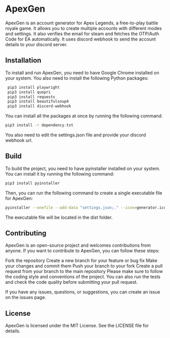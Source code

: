 # ApexGen

ApexGen is an account generator for Apex Legends, a free-to-play battle royale game. It allows you to create multiple accounts with different modes and settings. It also verifies the email for steam and fetches the OTP/Auth Code for EA automatically. It uses discord webhook to send the account details to your discord server.

## Installation

To install and run ApexGen, you need to have Google Chrome installed on your system. You also need to install the following Python packages:
```bash
 pip3 install playwright
 pip3 install quopri
 pip3 install requests
 pip3 install beautifulsoup4
 pip3 install discord-webhook
```
You can install all the packages at once by running the following command:

```bash
pip3 install -r dependency.txt
```
You also need to edit the settings.json file and provide your discord webhook url.

## Build
To build the project, you need to have pyinstaller installed on your system. You can install it by running the following command:

```bash
pip3 install pyinstaller
```
Then, you can run the following command to create a single executable file for ApexGen:
```bash
pyinstaller --onefile --add-data "settings.json;." --icon=generator.ico main.py
```
The executable file will be located in the dist folder.

## Contributing
ApexGen is an open-source project and welcomes contributions from anyone. If you want to contribute to ApexGen, you can follow these steps:

Fork the repository
Create a new branch for your feature or bug fix
Make your changes and commit them
Push your branch to your fork
Create a pull request from your branch to the main repository
Please make sure to follow the coding style and conventions of the project. You can also run the tests and check the code quality before submitting your pull request.

If you have any issues, questions, or suggestions, you can create an issue on the issues page.

## License
ApexGen is licensed under the MIT License. See the LICENSE file for details.
